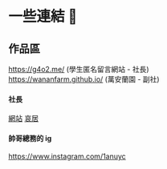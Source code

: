 # 一些連結 🔗

## 作品區
https://g4o2.me/ (學生匿名留言網站 - 社長) <br/>
https://wananfarm.github.io/ (萬安蘭園 - 副社)

#### 社長
[網站](https://maxhu787.github.io/)
[哀居](https://www.instagram.com/hks_0207/)


#### 帥哥總務的 ig
https://www.instagram.com/1anuyc

